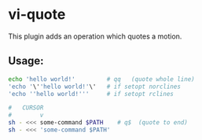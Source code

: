 # vi-quote

This plugin adds an operation which quotes a motion.

## Usage:

```zsh
echo 'hello world!'         # qq   (quote whole line)
'echo '\''hello world!'\'   # if setopt norclines
'echo ''hello world!'''     # if setopt rclines
```

```zsh
#   CURSOR
#        v
sh - <<< some-command $PATH    # q$  (quote to end)
sh - <<< 'some-command $PATH'
```
